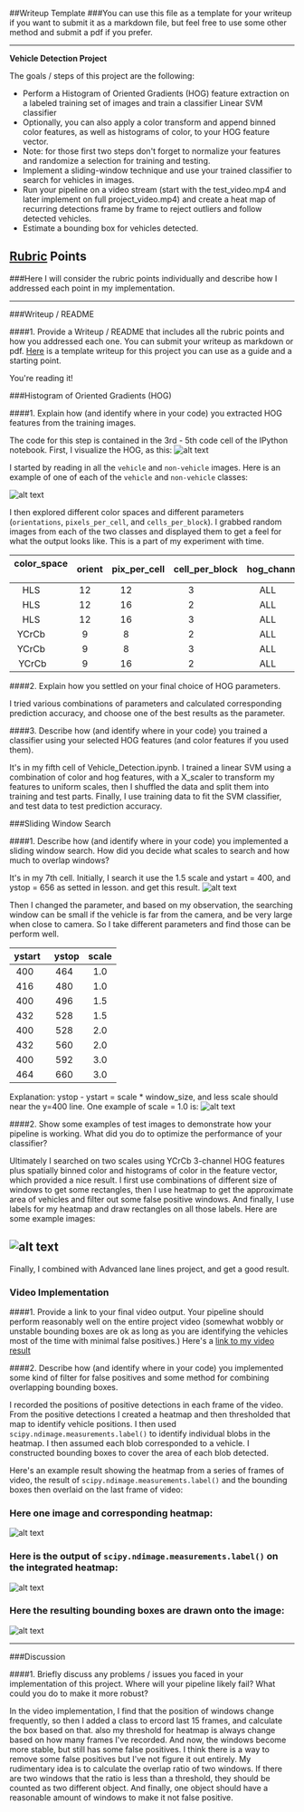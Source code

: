 ##Writeup Template
###You can use this file as a template for your writeup if you want to submit it as a markdown file, but feel free to use some other method and submit a pdf if you prefer.

---

**Vehicle Detection Project**

The goals / steps of this project are the following:

* Perform a Histogram of Oriented Gradients (HOG) feature extraction on a labeled training set of images and train a classifier Linear SVM classifier
* Optionally, you can also apply a color transform and append binned color features, as well as histograms of color, to your HOG feature vector. 
* Note: for those first two steps don't forget to normalize your features and randomize a selection for training and testing.
* Implement a sliding-window technique and use your trained classifier to search for vehicles in images.
* Run your pipeline on a video stream (start with the test_video.mp4 and later implement on full project_video.mp4) and create a heat map of recurring detections frame by frame to reject outliers and follow detected vehicles.
* Estimate a bounding box for vehicles detected.

[//]: # (Image References)
[image1]: ./examples/car.png
[image2]: ./examples/hog.png
[image3]: ./examples/slide_window.png
[image4]: ./examples/slide_window1.png
[image5]: ./examples/pipeline.png
[image6]: ./examples/heatmap.png
[image7]: ./examples/label.png
[image8]: ./examples/final.png
[video1]: ./project_video.mp4

## [Rubric](https://review.udacity.com/#!/rubrics/513/view) Points
###Here I will consider the rubric points individually and describe how I addressed each point in my implementation.  

---
###Writeup / README

####1. Provide a Writeup / README that includes all the rubric points and how you addressed each one.  You can submit your writeup as markdown or pdf.  [Here](https://github.com/udacity/CarND-Vehicle-Detection/blob/master/writeup_template.md) is a template writeup for this project you can use as a guide and a starting point.  

You're reading it!

###Histogram of Oriented Gradients (HOG)

####1. Explain how (and identify where in your code) you extracted HOG features from the training images.

The code for this step is contained in the 3rd - 5th code cell of the IPython notebook.
First, I visualize the HOG, as this:
![alt text][image2]

I started by reading in all the `vehicle` and `non-vehicle` images.  Here is an example of one of each of the `vehicle` and `non-vehicle` classes:

![alt text][image1]

I then explored different color spaces and different parameters (`orientations`, `pixels_per_cell`, and `cells_per_block`).  I grabbed random images from each of the two classes and displayed them to get a feel for what the output looks like. This is a part of my experiment with time.

| color_space  | orient | pix_per_cell | cell_per_block | hog_channel | Accuracy |
|:------------:|:------:|:------------:|:--------------:|:-----------:|:--------:|
| HLS          | 12     | 12           | 3              | ALL         | 0.98     |
| HLS          | 12     | 16           | 2              | ALL         | 0.99     |
| HLS          | 12     | 16           | 3              | ALL         | 0.99     |
| YCrCb        | 9      | 8            | 2              | ALL         | 1.00     |
| YCrCb        | 9      | 8            | 3              | ALL         | 0.98     |
| YCrCb        | 9      | 16           | 2              | ALL         | 1.00     |


####2. Explain how you settled on your final choice of HOG parameters.

I tried various combinations of parameters and calculated corresponding prediction accuracy, and choose one of the best results as the parameter.

####3. Describe how (and identify where in your code) you trained a classifier using your selected HOG features (and color features if you used them).

It's in my fifth cell of Vehicle_Detection.ipynb. 
I trained a linear SVM using a combination of color and hog features, with a X_scaler to transform my features to uniform scales, then I shuffled the data and split them into training and test parts. Finally, I use training data to fit the SVM classifier, and test data to test prediction accuracy.

###Sliding Window Search

####1. Describe how (and identify where in your code) you implemented a sliding window search.  How did you decide what scales to search and how much to overlap windows?

It's in my 7th cell. 
Initially, I search it use the 1.5 scale and ystart = 400, and ystop = 656 as setted in lesson. and get this result.
![alt text][image3]

Then I changed the parameter, and based on my observation, the searching window can be small if the vehicle is far from the camera, and be very large when close to camera. So I take different parameters and find those can be perform well.

| ystart  | ystop | scale |
|:-------:|:-----:|:-----:|
| 400     | 464   |1.0    |
| 416     | 480   |1.0    |
| 400     | 496   |1.5    |
| 432     | 528   |1.5    |
| 400     | 528   |2.0    |
| 432     | 560   |2.0    |
| 400     | 592   |3.0    |
| 464     | 660   |3.0    |

Explanation: ystop - ystart = scale * window_size, and less scale should near the y=400 line.
One example of scale = 1.0 is:
![alt text][image4]

####2. Show some examples of test images to demonstrate how your pipeline is working.  What did you do to optimize the performance of your classifier?

Ultimately I searched on two scales using YCrCb 3-channel HOG features plus spatially binned color and histograms of color in the feature vector, which provided a nice result.  I first use combinations of different size of windows to get some rectangles, then I use heatmap to get the approximate area of vehicles and filter out some false positive windows. And finally, I use labels for my heatmap and draw rectangles on all those labels. Here are some example images:

![alt text][image5]
---

Finally, I combined with Advanced lane lines project, and get a good result.

### Video Implementation

####1. Provide a link to your final video output.  Your pipeline should perform reasonably well on the entire project video (somewhat wobbly or unstable bounding boxes are ok as long as you are identifying the vehicles most of the time with minimal false positives.)
Here's a [link to my video result](./project_video_out.mp4)


####2. Describe how (and identify where in your code) you implemented some kind of filter for false positives and some method for combining overlapping bounding boxes.

I recorded the positions of positive detections in each frame of the video.  From the positive detections I created a heatmap and then thresholded that map to identify vehicle positions.  I then used `scipy.ndimage.measurements.label()` to identify individual blobs in the heatmap.  I then assumed each blob corresponded to a vehicle.  I constructed bounding boxes to cover the area of each blob detected.  

Here's an example result showing the heatmap from a series of frames of video, the result of `scipy.ndimage.measurements.label()` and the bounding boxes then overlaid on the last frame of video:

### Here one image and corresponding heatmap:

![alt text][image6]

### Here is the output of `scipy.ndimage.measurements.label()` on the integrated heatmap:

![alt text][image7]

### Here the resulting bounding boxes are drawn onto the image:

![alt text][image8]

---

###Discussion

####1. Briefly discuss any problems / issues you faced in your implementation of this project.  Where will your pipeline likely fail?  What could you do to make it more robust?

In the video implementation, I find that the position of windows change frequently, so then I added a class to ercord last 15 frames, and calculate the box based on that. also my threshold for heatmap is always change based on how many frames I've recorded. And now, the windows become more stable, but still has some false positives.
I think there is a way to remove some false positives but I've not figure it out entirely. My rudimentary idea is to calculate the overlap ratio of two windows. If there are two windows that the ratio is less than a threshold, they should be counted as two different object. And finally, one object should have a reasonable amount of windows to make it not false positive. 


